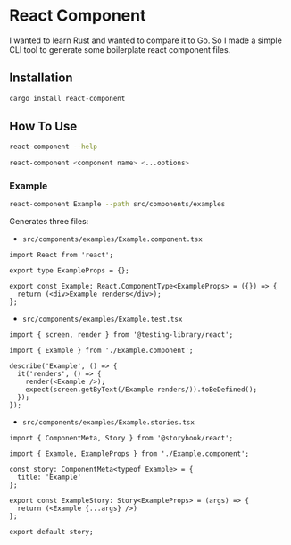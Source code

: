 # React Component

I wanted to learn Rust and wanted to compare it to Go. So I made a simple CLI tool to generate some boilerplate react component files.

## Installation

```bash
cargo install react-component
```

## How To Use

```bash
react-component --help
```

```bash
react-component <component name> <...options>
```

### Example

```bash
react-component Example --path src/components/examples
```

Generates three files:

- `src/components/examples/Example.component.tsx`

```tsx
import React from 'react';

export type ExampleProps = {};

export const Example: React.ComponentType<ExampleProps> = ({}) => {
  return (<div>Example renders</div>);
};
```

- `src/components/examples/Example.test.tsx`

```tsx
import { screen, render } from '@testing-library/react';

import { Example } from './Example.component';

describe('Example', () => {
  it('renders', () => {
    render(<Example />);
    expect(screen.getByText(/Example renders/)).toBeDefined();
  });
});
```

- `src/components/examples/Example.stories.tsx`

```tsx
import { ComponentMeta, Story } from '@storybook/react';

import { Example, ExampleProps } from './Example.component';

const story: ComponentMeta<typeof Example> = {
  title: 'Example'
};

export const ExampleStory: Story<ExampleProps> = (args) => {
  return (<Example {...args} />)
};

export default story;
```
